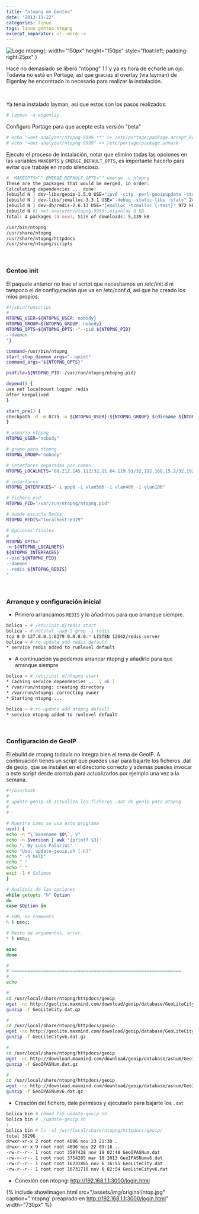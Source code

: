 ```yaml
---
title: "ntopng en Gentoo"
date: "2013-11-22"
categories: linux
tags: linux gentoo ntopng
excerpt_separator: <!--more-->
---
```


![Logo ntopng](/assets/img/posts/logo-ntopng.png){: width="150px" height="150px" style="float:left; padding-right:25px" } 

Hace no demasiado se liberó "ntopng" 1.1 y ya es hora de echarle un ojo. Todavía no está en Portage, así que gracias al overlay (via layman) de Eigenlay he encontrado lo necesario para realizar la instalación.

<br clear="left"/>
<!--more-->

Ya tenía instalado layman, así que estos son los pasos realizados:

```zsh
# layman -a eigenlay
```

Configuro Portage para que acepte esta versión "beta"
 
```zsh
# echo "=net-analyzer/ntopng-9999 **" >> /etc/portage/package.accept_keywords
# echo "=net-analyzer/ntopng-9999" >> /etc/portage/package.unmask
```

Ejecuto el proceso de instalación, notar que elimino todas las opciones en las variables `MAKEOPTS` y `EMERGE_DEFAULT_OPTS`, es importante hacerlo para evitar que trabaje en modo silencioso.
 
```zsh
#  MAKEOPTS="" EMERGE_DEFAULT_OPTS="" emerge -v ntopng
These are the packages that would be merged, in order:
Calculating dependencies ... done!
[ebuild N ] dev-libs/geoip-1.5.0 USE="ipv6 -city -perl-geoipupdate -static-libs" 3,921 kB
[ebuild N ] dev-libs/jemalloc-3.3.1 USE="-debug -static-libs -stats" 248 kB
[ebuild N ] dev-db/redis-2.6.13 USE="jemalloc -tcmalloc {-test}" 972 kB
[ebuild N #] net-analyzer/ntopng-9999::eigenlay 0 kB
Total: 4 packages (4 new), Size of downloads: 5,139 kB

/usr/bin/ntopng
/usr/share/ntopng
/usr/share/ntopng/httpdocs
/usr/share/ntopng/scripts
```

<br/>

### Gentoo init

El paquete anterior no trae el script que necesitamos en /etc/init.d ni tampoco el de configuración que va en /etc/conf.d, así que he creado los míos propios:

```zsh
#!/sbin/runscript
#
NTOPNG_USER=${NTOPNG_USER:-nobody}
NTOPNG_GROUP=${NTOPNG_GROUP:-nobody}
NTOPNG_OPTS=${NTOPNG_OPTS:-"--pid ${NTOPNG_PID}
--daemon
"}

command=/usr/bin/ntopng
start_stop_daemon_args="--quiet"
command_args="${NTOPNG_OPTS}"

pidfile=${NTOPNG_PID:-/var/run/ntopng/ntopng.pid}

depend() {
use net localmount logger redis
after keepalived
}

start_pre() {
checkpath -d -m 0775 -o ${NTOPNG_USER}:${NTOPNG_GROUP} $(dirname ${NTOPNG_PID})
}

# usuario ntopng
NTOPNG_USER="nobody"

# grupo para ntopng
NTOPNG_GROUP="nobody"

# interfaces separadas por comas
NTOPNG_LOCALNETS="88.212.145.112/32,11.64.119.91/32,192.168.15.2/32,192.168.1.0/24,0.0.0.0/32,224.0.0.0/8,239.0.0.0/8"

# interfaces
NTOPNG_INTERFACES="-i ppp0 -i vlan500 -i vlan400 -i vlan100"

# fichero pid
NTOPNG_PID="/var/run/ntopng/ntopng.pid"

# donde escucha Redis
NTOPNG_REDIS="localhost:6379"

# Opciones finales
#
NTOPNG_OPTS="
-m ${NTOPNG_LOCALNETS}
${NTOPNG_INTERFACES}
--pid ${NTOPNG_PID}
--daemon
--redis ${NTOPNG_REDIS}
"
```

<br/>

### Arranque y configuración inicial

* Primero arrancamos `REDIS` y lo añadimos para que arranque siempre.

```zsh
bolica ~ # /etc/init.d/redis start
bolica ~ # netstat -nap | grep -i redis
tcp 0 0 127.0.0.1:6379 0.0.0.0:* LISTEN 12642/redis-server
bolica ~ # rc-update add redis default
* service redis added to runlevel default
```

* A continuación ya podemos arrancar ntopng y añadirlo para que arranque siempre

```zsh
bolica ~ # /etc/init.d/ntopng start
* Caching service dependencies ... [ ok ]
* /var/run/ntopng: creating directory
* /var/run/ntopng: correcting owner
* Starting ntopng ...

bolica ~ # rc-update add ntopng default
* service ntopng added to runlevel default
```

<br/>

### Configuración de GeoIP

El ebuild de ntopng todavía no integra bien el tema de GeoIP. A continuación tienes un script que puedes usar para bajarte los ficheros .dat de geoip, que se instalen en el directorio correcto y además puedes invocar a este script desde crontab para actualizarlos por ejemplo una vez a la semana.

```zsh
#!/bin/bash
#
# update-geoip.sh actualiza los ficheros .dat de geoip para ntopng
#
# :

# Muestra como se usa este programa
uso() {
echo -n "\`basename $0\`, v"
echo -n $version | awk '{printf $3}'
echo ". By Luis Palacios"
echo "Uso: update-geoip.sh [-h]"
echo " -h help"
echo " "
echo " "
exit -1 # Salimos
}

# Analisis de las opciones
while getopts "h" Option
do
case $Option in

# EOM, no comments
h ) uso;;

# Resto de argumentos, error.
* ) uso;;

esac
done

#
# ================================================================
#
echo

#
cd /usr/local/share/ntopng/httpdocs/geoip
wget -nc http://geolite.maxmind.com/download/geoip/database/GeoLiteCity.dat.gz
gunzip -f GeoLiteCity.dat.gz

#
cd /usr/local/share/ntopng/httpdocs/geoip
wget -nc http://geolite.maxmind.com/download/geoip/database/GeoLiteCityv6-beta/GeoLiteCityv6.dat.gz
gunzip -f GeoLiteCityv6.dat.gz

#
cd /usr/local/share/ntopng/httpdocs/geoip
wget -nc http://download.maxmind.com/download/geoip/database/asnum/GeoIPASNum.dat.gz
gunzip -f GeoIPASNum.dat.gz

#
cd /usr/local/share/ntopng/httpdocs/geoip
wget -nc http://download.maxmind.com/download/geoip/database/asnum/GeoIPASNumv6.dat.gz
gunzip -f GeoIPASNumv6.dat.gz
````

* Creación del fichero, dale permisos y ejecutarlo para bajarte los `.dat`

```zsh
bolica bin # chmod 755 update-geoip.sh
bolica bin # ./update-geoip.sh
:
bolica bin # ls -al /usr/local/share/ntopng/httpdocs/geoip/
total 39296
drwxr-xr-x 2 root root 4096 nov 23 21:30 .
drwxr-xr-x 9 root root 4096 nov 22 09:16 ..
-rw-r--r-- 1 root root 3507428 nov 19 02:48 GeoIPASNum.dat
-rw-r--r-- 1 root root 3754285 mar 18 2013 GeoIPASNumv6.dat
-rw-r--r-- 1 root root 16231805 nov 6 16:55 GeoLiteCity.dat
-rw-r--r-- 1 root root 16731716 nov 6 02:54 GeoLiteCityv6.dat
```

* Conexión con ntopng: http://192.168.1.1:3000/login.html

{% include showImagen.html 
      src="/assets/img/original/ntop.jpg" 
      caption="'ntopng' preaprado en http://192.168.1.1:3000/login.html" 
      width="730px"
      %}
